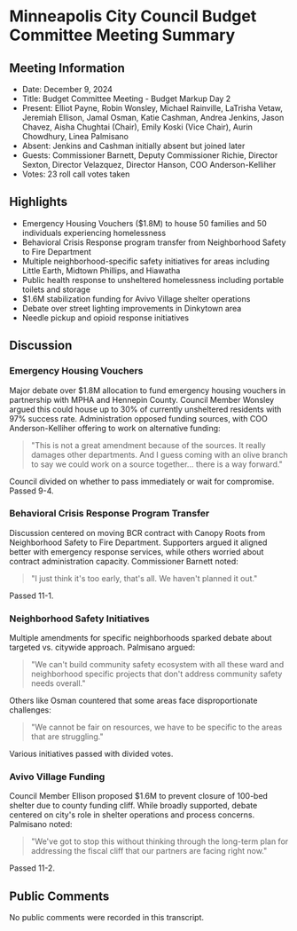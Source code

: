 # Minneapolis City Council Budget Committee Meeting Summary

## Meeting Information
- Date: December 9, 2024
- Title: Budget Committee Meeting - Budget Markup Day 2
- Present: Elliot Payne, Robin Wonsley, Michael Rainville, LaTrisha Vetaw, Jeremiah Ellison, Jamal Osman, Katie Cashman, Andrea Jenkins, Jason Chavez, Aisha Chughtai (Chair), Emily Koski (Vice Chair), Aurin Chowdhury, Linea Palmisano
- Absent: Jenkins and Cashman initially absent but joined later
- Guests: Commissioner Barnett, Deputy Commissioner Richie, Director Sexton, Director Velazquez, Director Hanson, COO Anderson-Kelliher
- Votes: 23 roll call votes taken

## Highlights
* Emergency Housing Vouchers ($1.8M) to house 50 families and 50 individuals experiencing homelessness
* Behavioral Crisis Response program transfer from Neighborhood Safety to Fire Department
* Multiple neighborhood-specific safety initiatives for areas including Little Earth, Midtown Phillips, and Hiawatha
* Public health response to unsheltered homelessness including portable toilets and storage
* $1.6M stabilization funding for Avivo Village shelter operations
* Debate over street lighting improvements in Dinkytown area
* Needle pickup and opioid response initiatives

## Discussion

### Emergency Housing Vouchers
Major debate over $1.8M allocation to fund emergency housing vouchers in partnership with MPHA and Hennepin County. Council Member Wonsley argued this could house up to 30% of currently unsheltered residents with 97% success rate. Administration opposed funding sources, with COO Anderson-Kelliher offering to work on alternative funding:

>"This is not a great amendment because of the sources. It really damages other departments. And I guess coming with an olive branch to say we could work on a source together... there is a way forward."

Council divided on whether to pass immediately or wait for compromise. Passed 9-4.

### Behavioral Crisis Response Program Transfer
Discussion centered on moving BCR contract with Canopy Roots from Neighborhood Safety to Fire Department. Supporters argued it aligned better with emergency response services, while others worried about contract administration capacity. Commissioner Barnett noted:

>"I just think it's too early, that's all. We haven't planned it out."

Passed 11-1.

### Neighborhood Safety Initiatives 
Multiple amendments for specific neighborhoods sparked debate about targeted vs. citywide approach. Palmisano argued:

>"We can't build community safety ecosystem with all these ward and neighborhood specific projects that don't address community safety needs overall."

Others like Osman countered that some areas face disproportionate challenges:

>"We cannot be fair on resources, we have to be specific to the areas that are struggling."

Various initiatives passed with divided votes.

### Avivo Village Funding
Council Member Ellison proposed $1.6M to prevent closure of 100-bed shelter due to county funding cliff. While broadly supported, debate centered on city's role in shelter operations and process concerns. Palmisano noted:

>"We've got to stop this without thinking through the long-term plan for addressing the fiscal cliff that our partners are facing right now."

Passed 11-2.

## Public Comments
No public comments were recorded in this transcript.
